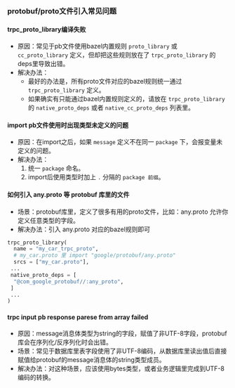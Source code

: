 ### protobuf/proto文件引入常见问题

#### trpc_proto_library编译失败

- 原因：常见于pb文件使用bazel内置规则 `proto_library` 或 `cc_proto_library` 定义，但却把这些规则放在了 `trpc_proto_library` 的deps里导致出错。
- 解决办法：
  - 最好的办法是，所有proto文件对应的bazel规则统一通过 `trpc_proto_library` 定义。
  - 如果确实有只能通过bazel内置规则定义的，请放在 `trpc_proto_library` 的 `native_proto_deps` 或者 `native_cc_proto_deps` 列表里。

#### import pb文件使用时出现类型未定义的问题

- 原因：在import之后，如果 `message` 定义不在同一 `package` 下，会报变量未定义的问题。
- 解决办法：
  1. 统一 `package` 命名。
  2. import后使用类型时加上 `.` 分隔的 `package 前缀`。

#### 如何引入 any.proto 等 protobuf 库里的文件

- 场景：protobuf库里，定义了很多有用的proto文件，比如：any.proto 允许你定义任意类型的字段。
- 解决办法：引入 any.proto 对应的bazel规则即可

```python
trpc_proto_library(
  name = "my_car_trpc_proto",
  # my_car.proto 里 import "google/protobuf/any.proto"
  srcs = ["my_car.proto"],
 ...
 native_proto_deps = [
  "@com_google_protobuf//:any_proto",
 ]
 ...
)
```

#### trpc input pb response parese from array failed

- 原因：message消息体类型为string的字段，赋值了非UTF-8字段，protobuf库会在序列化/反序列化时会出错。
- 场景：常见于数据库里表字段使用了非UTF-8编码，从数据库里读出值后直接赋值给protobuf的message消息体的string类型成员。
- 解决办法：对这种场景，应该使用bytes类型，或者业务逻辑里完成到UTF-8编码的转换。
